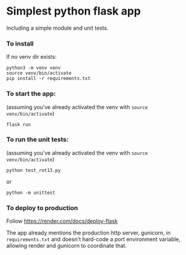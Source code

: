 # Simplest python flask app

Including a simple module and unit tests.

### To install

If no venv dir exists:

```
python3 -m venv venv
source venv/bin/activate
pip install -r requirements.txt
```

### To start the app:

(assuming you've already activated the venv with `source venv/bin/activate`)

```
flask run
```

### To run the unit tests:

(assuming you've already activated the venv with `source venv/bin/activate`)

```
python test_rot13.py
```

or

```
python -m unittest
```

### To deploy to production

Follow https://render.com/docs/deploy-flask

The app already mentions the production http server, gunicorn, in `requirements.txt` and doesn't hard-code a port environment variable, allowing render and gunicorn to coordinate that.
